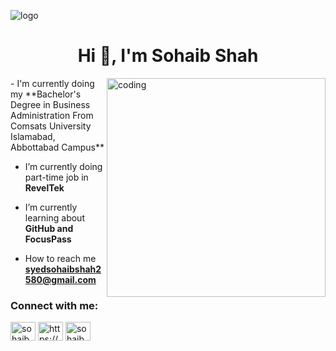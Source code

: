 ![logo](https://github.com/SamimSadeed/SamimSadeed/blob/main/github-logo%2090.png)


<h1 align="center">Hi 👋, I'm Sohaib Shah</h1>

<img align="right" alt="coding" width="350" src="https://camo.githubusercontent.com/c1dcb74cc1c1835b1d716f5051499a2814c683c806b15f04b0eba492863703e9/68747470733a2f2f63646e2e6472696262626c652e636f6d2f75736572732f3733303730332f73637265656e73686f74732f363538313234332f6176656e746f2e676966">
- I'm currently doing my **Bachelor's Degree in Business Administration From Comsats University Islamabad, Abbottabad Campus**


- I’m currently doing part-time job in **RevelTek**

- I’m currently learning about **GitHub and FocusPass**

- How to reach me **syedsohaibshah2580@gmail.com**


<h3 align="left">Connect with me:</h3>
<p align="left">
<a href="https://twitter.com/sohaib_2580" target="blank"><img align="center" src="https://raw.githubusercontent.com/rahuldkjain/github-profile-readme-generator/master/src/images/icons/Social/twitter.svg" alt="sohaib_2580" height="30" width="40" /></a>
<a href="https://linkedin.com/in/https://www.linkedin.com/in/syed-sohaib-shah-b46aa8254/" target="blank"><img align="center" src="https://raw.githubusercontent.com/rahuldkjain/github-profile-readme-generator/master/src/images/icons/Social/linked-in-alt.svg" alt="https://www.linkedin.com/in/syed-sohaib-shah-b46aa8254/" height="30" width="40" /></a>
<a href="https://instagram.com/sohaib.2580" target="blank"><img align="center" src="https://raw.githubusercontent.com/rahuldkjain/github-profile-readme-generator/master/src/images/icons/Social/instagram.svg" alt="sohaib.2580" height="30" width="40" /></a>
</p>
